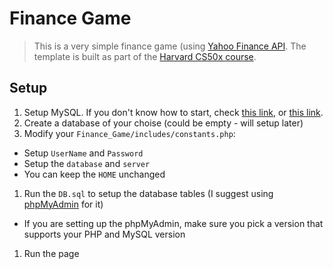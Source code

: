 Finance Game
============
> This is a very simple finance game (using [Yahoo Finance API](https://code.google.com/p/yahoo-finance-managed/wiki/YahooFinanceAPIs). The template is built as part of the [Harvard CS50x course](https://www.edx.org/course/harvardx/harvardx-cs50x-introduction-computer-1022).

## Setup
1. Setup MySQL. If you don't know how to start, check [this link](https://help.ubuntu.com/12.04/serverguide/mysql.html), or [this link](http://abbysays.wordpress.com/2008/05/20/how-to-startstop-mysql-server-on-ubuntu-804/).
1. Create a database of your choise (could be empty - will setup later)
1. Modify your `Finance_Game/includes/constants.php`:
  * Setup `UserName` and `Password`
  * Setup the `database` and `server`
  * You can keep the `HOME` unchanged
1. Run the `DB.sql` to setup the database tables (I suggest using [phpMyAdmin](http://www.phpmyadmin.net/home_page/index.php) for it)
  * If you are setting up the phpMyAdmin, make sure you pick a version that supports your PHP and MySQL version
1. Run the page


